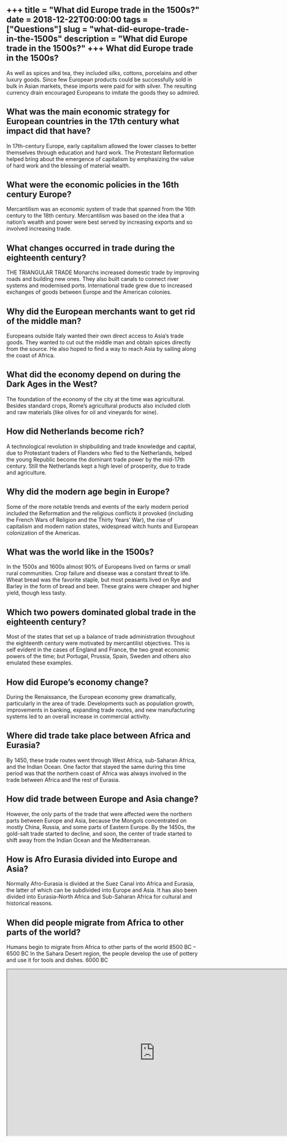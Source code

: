 +++
title = "What did Europe trade in the 1500s?"
date = 2018-12-22T00:00:00
tags = ["Questions"]
slug = "what-did-europe-trade-in-the-1500s"
description = "What did Europe trade in the 1500s?"
+++
What did Europe trade in the 1500s?
-----------------------------------

As well as spices and tea, they included silks, cottons, porcelains and other luxury goods. Since few European products could be successfully sold in bulk in Asian markets, these imports were paid for with silver. The resulting currency drain encouraged Europeans to imitate the goods they so admired.

What was the main economic strategy for European countries in the 17th century what impact did that have?
---------------------------------------------------------------------------------------------------------

In 17th-century Europe, early capitalism allowed the lower classes to better themselves through education and hard work. The Protestant Reformation helped bring about the emergence of capitalism by emphasizing the value of hard work and the blessing of material wealth.

What were the economic policies in the 16th century Europe?
-----------------------------------------------------------

Mercantilism was an economic system of trade that spanned from the 16th century to the 18th century. Mercantilism was based on the idea that a nation’s wealth and power were best served by increasing exports and so involved increasing trade.

What changes occurred in trade during the eighteenth century?
-------------------------------------------------------------

THE TRIANGULAR TRADE​ Monarchs increased domestic trade by improving roads and building new ones. They also built canals to connect river systems and modernised ports. International trade grew due to increased exchanges of goods between Europe and the American colonies.

Why did the European merchants want to get rid of the middle man?
-----------------------------------------------------------------

Europeans outside Italy wanted their own direct access to Asia’s trade goods. They wanted to cut out the middle man and obtain spices directly from the source. He also hoped to find a way to reach Asia by sailing along the coast of Africa.

What did the economy depend on during the Dark Ages in the West?
----------------------------------------------------------------

The foundation of the economy of the city at the time was agricultural. Besides standard crops, Rome’s agricultural products also included cloth and raw materials (like olives for oil and vineyards for wine).

How did Netherlands become rich?
--------------------------------

A technological revolution in shipbuilding and trade knowledge and capital, due to Protestant traders of Flanders who fled to the Netherlands, helped the young Republic become the dominant trade power by the mid-17th century. Still the Netherlands kept a high level of prosperity, due to trade and agriculture.

Why did the modern age begin in Europe?
---------------------------------------

Some of the more notable trends and events of the early modern period included the Reformation and the religious conflicts it provoked (including the French Wars of Religion and the Thirty Years’ War), the rise of capitalism and modern nation states, widespread witch hunts and European colonization of the Americas.

What was the world like in the 1500s?
-------------------------------------

In the 1500s and 1600s almost 90% of Europeans lived on farms or small rural communities. Crop failure and disease was a constant threat to life. Wheat bread was the favorite staple, but most peasants lived on Rye and Barley in the form of bread and beer. These grains were cheaper and higher yield, though less tasty.

Which two powers dominated global trade in the eighteenth century?
------------------------------------------------------------------

Most of the states that set up a balance of trade administration throughout the eighteenth century were motivated by mercantilist objectives. This is self evident in the cases of England and France, the two great economic powers of the time; but Portugal, Prussia, Spain, Sweden and others also emulated these examples.

How did Europe’s economy change?
--------------------------------

During the Renaissance, the European economy grew dramatically, particularly in the area of trade. Developments such as population growth, improvements in banking, expanding trade routes, and new manufacturing systems led to an overall increase in commercial activity.

Where did trade take place between Africa and Eurasia?
------------------------------------------------------

By 1450, these trade routes went through West Africa, sub-Saharan Africa, and the Indian Ocean. One factor that stayed the same during this time period was that the northern coast of Africa was always involved in the trade between Africa and the rest of Eurasia.

How did trade between Europe and Asia change?
---------------------------------------------

However, the only parts of the trade that were affected were the northern parts between Europe and Asia, because the Mongols concentrated on mostly China, Russia, and some parts of Eastern Europe. By the 1450s, the gold-salt trade started to decline, and soon, the center of trade started to shift away from the Indian Ocean and the Mediterranean.

How is Afro Eurasia divided into Europe and Asia?
-------------------------------------------------

Normally Afro-Eurasia is divided at the Suez Canal into Africa and Eurasia, the latter of which can be subdivided into Europe and Asia. It has also been divided into Eurasia–North Africa and Sub-Saharan Africa for cultural and historical reasons.

When did people migrate from Africa to other parts of the world?
----------------------------------------------------------------

Humans begin to migrate from Africa to other parts of the world 8500 BC – 6500 BC In the Sahara Desert region, the people develop the use of pottery and use it for tools and dishes. 6000 BC

<iframe allow="accelerometer; autoplay; clipboard-write; encrypted-media; gyroscope; picture-in-picture" allowfullscreen="" class="__youtube_prefs__  epyt-is-override  no-lazyload" data-no-lazy="1" data-origheight="433" data-origwidth="770" data-skipgform_ajax_framebjll="" height="433" id="_ytid_73924" loading="lazy" src="https://www.youtube.com/embed/a_2EbL1ekoU?enablejsapi=1&autoplay=0&cc_load_policy=0&cc_lang_pref=&iv_load_policy=1&loop=0&modestbranding=0&rel=1&fs=1&playsinline=0&autohide=2&theme=dark&color=red&controls=1&" title="YouTube player" width="770"></iframe>